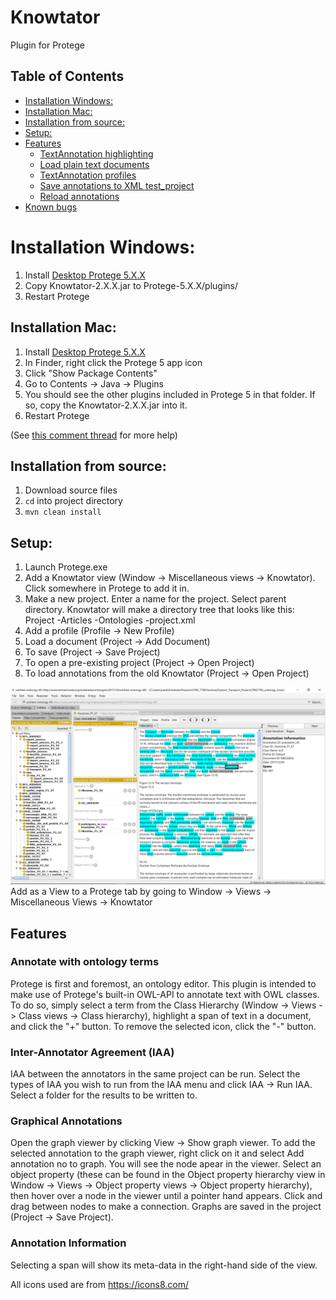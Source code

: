 # Knowtator
Plugin for Protege

## Table of Contents
- [Installation Windows:](#Installation-Windows:)
- [Installation Mac:](#Installation-Mac)
- [Installation from source:](#Installation-from-source)
- [Setup:](#Setup)
- [Features](#Features)
	- [TextAnnotation highlighting](#TextAnnotation-highlighting)
	- [Load plain text documents](#Load-plain-text-documets)
	- [TextAnnotation profiles](#TextAnnotation-profiles)
	- [Save annotations to XML test_project](#Save-annotations-to-XML-t)
	- [Reload annotations](#Reload-annotations)
- [Known bugs](#Known-bugs)

# Installation Windows:

1. Install [Desktop Protege 5.X.X][protege link]
2. Copy Knowtator-2.X.X.jar to Protege-5.X.X/plugins/
3. Restart Protege

## Installation Mac:
1. Install [Desktop Protege 5.X.X][protege link]
2. In Finder, right click the Protege 5 app icon
3. Click "Show Package Contents"
4. Go to Contents -> Java -> Plugins
5. You should see the other plugins included in Protege 5 in that folder. If so, copy the Knowtator-2.X.X.jar into it.
6. Restart Protege

(See [this comment thread][mac osx plugin intallation comment thread] for more help) 

## Installation from source:
1. Download source files
2. `cd` into project directory
3. `mvn clean install`

## Setup:
1. Launch Protege.exe
2. Add a Knowtator view (Window -> Miscellaneous views -> Knowtator). Click somewhere in Protege to add it in.
3. Make a new project. Enter a name for the project. Select parent directory. Knowtator will make
a directory tree that looks like this:
Project
-Articles
-Ontologies
-project.xml
4. Add a profile (Profile -> New Profile)
5. Load a document (Project -> Add Document)
5. To save (Project -> Save Project)
6. To open a pre-existing project (Project -> Open Project)
7. To load annotations from the old Knowtator (Project -> Open Project) 

![After installation][installation image]
Add as a View to a Protege tab by going to Window -> Views -> Miscellaneous Views -> Knowtator

## Features

### Annotate with ontology terms

Protege is first and foremost, an ontology editor. This plugin is intended to make use of Protege's built-in OWL-API
to annotate text with OWL classes. To do so, simply select a term from the Class Hierarchy (Window -> Views -> Class views -> Class hierarchy),
highlight a span of text in a document, and click the "+" button. To remove the selected icon, click the "-" button.

### Inter-Annotator Agreement (IAA)

IAA between the annotators in the same project can be run. Select the types of IAA you wish to run from the IAA menu
and click IAA -> Run IAA. Select a folder for the results to be written to.

### Graphical Annotations

Open the graph viewer by clicking View -> Show graph viewer. To add the selected annotation to the graph viewer, right click on it
and select Add annotation no to graph. You will see the node apear in the viewer. Select an object property (these can be found
in the Object property hierarchy view in Window -> Views -> Object property views -> Object property hierarchy), then hover
over a node in the viewer until a pointer hand appears. Click and drag between nodes to make a connection. Graphs are saved
in the project (Project -> Save Project).

### Annotation Information

Selecting a span will show its meta-data in the right-hand side of the view.

All icons used are from https://icons8.com/

[protege link]:http://protege.stanford.edu/products.php#desktop-protege
[installation image]:installation_image.PNG
[ontology example]:http://purl.obolibrary.org/obo/go/go-basic.obo
[mac osx plugin intallation comment thread]:http://protege-project.136.n4.nabble.com/Installing-Plugins-on-Protege-5-MacOSX-td4665874.html
[sample files location]:https://github.com/tuh8888/Knowtator-2.0/tree/master/src/main/resources/file

